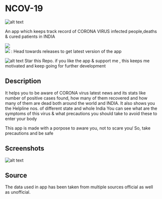 # NCOV-19
![alt text](https://github.com/KejariwalAyush/NCOV-19/blob/master/Screenshots/icon.png)

An app which keeps track record of CORONA VIRUS infected people,deaths & cured patients in INDIA 


![](https://img.shields.io/badge/Language-FLUTTER-blue)     
![](https://img.shields.io/badge/Download-NCOV--19-orange)  : Head towards releases to get latest version of the app

![alt text](http://icons.iconarchive.com/icons/paomedia/small-n-flat/64/star-alt-icon.png) Star this Repo. if you like the app & support me , this keeps me motivated and keep going for further development



## Description 
It helps you to be aware of CORONA virus latest news and its stats like number of positive cases found, how many of them recovered and how many of them are dead both around the world and INDIA.
It also shows you the Helpline nos. of different state and whole India
You can see what are the symptoms of this virus & what precautions you should take to avoid these to enter your body

This app is made with a porpose to aware you, not to scare you/ So, take precautions and be safe 

## Screenshots

![alt text](https://github.com/KejariwalAyush/NCOV-19/blob/master/screenshot.jpg)

## Source
The data used in app has been taken from multiple sources official as well as unofficial. 
